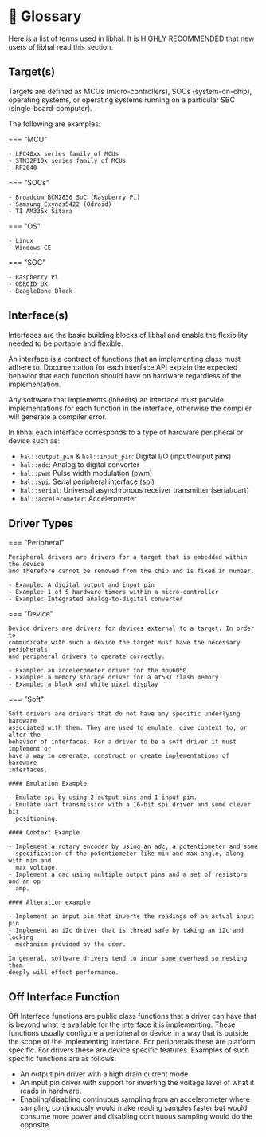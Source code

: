 # 📃 Glossary

Here is a list of terms used in libhal. It is HIGHLY RECOMMENDED that
new users of libhal read this section.

## Target(s)

Targets are defined as MCUs (micro-controllers), SOCs (system-on-chip),
operating systems, or operating systems running on a particular SBC
(single-board-computer).

The following are examples:

=== "MCU"

    - LPC40xx series family of MCUs
    - STM32F10x series family of MCUs
    - RP2040

=== "SOCs"

    - Broadcom BCM2836 SoC (Raspberry Pi)
    - Samsung Exynos5422 (Odroid)
    - TI AM335x Sitara

=== "OS"

    - Linux
    - Windows CE

=== "SOC"

    - Raspberry Pi
    - ODROID UX
    - BeagleBone Black

## Interface(s)

Interfaces are the basic building blocks of libhal and enable the
flexibility needed to be portable and flexible.

An interface is a contract of functions that an implementing class must adhere
to. Documentation for each interface API explain the expected behavior that each
function should have on hardware regardless of the implementation.

Any software that implements (inherits) an interface must provide
implementations for each function in the interface, otherwise the compiler will
generate a compiler error.

In libhal each interface corresponds to a type of hardware peripheral or device
such as:

- `hal::output_pin` & `hal::input_pin`: Digital I/O (input/output pins)
- `hal::adc`: Analog to digital converter
- `hal::pwm`: Pulse width modulation (pwm)
- `hal::spi`: Serial peripheral interface (spi)
- `hal::serial`: Universal asynchronous receiver transmitter (serial/uart)
- `hal::accelerometer`: Accelerometer

## Driver Types

=== "Peripheral"

    Peripheral drivers are drivers for a target that is embedded within the device
    and therefore cannot be removed from the chip and is fixed in number.

    - Example: A digital output and input pin
    - Example: 1 of 5 hardware timers within a micro-controller
    - Example: Integrated analog-to-digital converter

=== "Device"

    Device drivers are drivers for devices external to a target. In order to
    communicate with such a device the target must have the necessary peripherals
    and peripheral drivers to operate correctly.

    - Example: an accelerometer driver for the mpu6050
    - Example: a memory storage driver for a at581 flash memory
    - Example: a black and white pixel display

=== "Soft"

    Soft drivers are drivers that do not have any specific underlying hardware
    associated with them. They are used to emulate, give context to, or alter the
    behavior of interfaces. For a driver to be a soft driver it must implement or
    have a way to generate, construct or create implementations of hardware
    interfaces.

    #### Emulation Example

    - Emulate spi by using 2 output pins and 1 input pin.
    - Emulate uart transmission with a 16-bit spi driver and some clever bit
      positioning.

    #### Context Example

    - Implement a rotary encoder by using an adc, a potentiometer and some
      specification of the potentiometer like min and max angle, along with min and
      max voltage.
    - Implement a dac using multiple output pins and a set of resistors and an op
      amp.

    #### Alteration example

    - Implement an input pin that inverts the readings of an actual input pin
    - Implement an i2c driver that is thread safe by taking an i2c and locking
      mechanism provided by the user.

    In general, software drivers tend to incur some overhead so nesting them
    deeply will effect performance.

## Off Interface Function

Off Interface functions are public class functions that a driver can have that
is beyond what is available for the interface it is implementing. These
functions usually configure a peripheral or device in a way that is outside
the scope of the implementing interface. For peripherals these are platform
specific. For drivers these are device specific features. Examples of such
specific functions are as follows:

- An output pin driver with a high drain current mode
- An input pin driver with support for inverting the voltage level of what it
  reads in hardware.
- Enabling/disabling continuous sampling from an accelerometer where sampling
  continuously would make reading samples faster but would consume more power
  and disabling continuous sampling would do the opposite.
